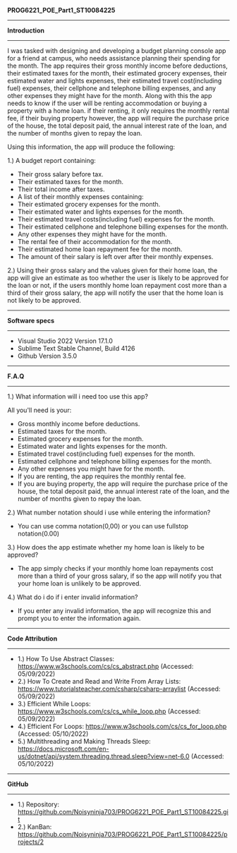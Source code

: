 **PROG6221_POE_Part1_ST10084225**

*******************
**Introduction**
*******************

I was tasked with designing and developing a budget planning console app for a friend at campus, who needs assistance planning their spending for the month. The app requires their gross monthly income before deductions, their estimated taxes for the month, their estimated grocery expenses, their estimated water and lights expenses, their estimated travel cost(including fuel) expenses, their cellphone and telephone billing expenses, and any other expenses they might have for the month. Along with this the app needs to know if the user will be renting accommodation or buying a property with a home loan. if their renting, it only requires the monthly rental fee,
if their buying property however, the app will require the purchase price of the house, the total deposit paid, the annual interest rate of the loan, and the number of months given to repay the loan.

Using this information, the app will produce the following:

1.) A budget report containing:
- Their gross salary before tax.
- Their estimated taxes for the month.
- Their total income after taxes.
- A list of their monthly expenses containing:
- Their estimated grocery expenses for the month.
- Their estimated water and lights expenses for the month.
- Their estimated travel costs(including fuel) expenses for the month.
- Their estimated cellphone and telephone billing expenses for the month.
- Any other expenses they might have for the month.
- The rental fee of their accommodation for the month.
- Their estimated home loan repayment fee for the month.
- The amount of their salary is left over after their monthly expenses.

2.) Using their gross salary and the values given for their home loan, the app will give an estimate as too whether the user is likely to be approved for the loan or not, if the users monthly home loan repayment cost more than a third of their gross salary, the app will notify the user that the home loan is not likely to be approved.

*******************
**Software specs**
*******************

- Visual Studio 2022 Version 17.1.0
- Sublime Text Stable Channel, Build 4126
- Github Version 3.5.0

*******************
**F.A.Q**
*******************

1.) What information will i need too use this app?

All you'll need is your:

- Gross monthly income before deductions.
- Estimated taxes for the month.
- Estimated grocery expenses for the month.
- Estimated water and lights expenses for the month.
- Estimated travel cost(including fuel) expenses for the month.
- Estimated cellphone and telephone billing expenses for the month.
- Any other expenses you might have for the month.
- If you are renting, the app requires the monthly rental fee.
- If you are buying property, the app will require the purchase price of the house, the total deposit paid, the annual interest rate of the loan, and the number of months given to repay the loan.

2.) What number notation should i use while entering the information?

- You can use comma notation(0,00) or you can use fullstop notation(0.00)

3.) How does the app estimate whether my home loan is likely to be approved?

- The app simply checks if your monthly home loan repayments cost more than a third of your gross salary, if so the app will notify you that your home loan is unlikely to be approved.

4.) What do i do if i enter invalid information?

- If you enter any invalid information, the app will recognize this and prompt you to enter the information again.

*******************
**Code Attribution**
*******************

- 1.) How To Use Abstract Classes: https://www.w3schools.com/cs/cs_abstract.php (Accessed: 05/09/2022)
- 2.) How To Create and Read and Write From Array Lists: https://www.tutorialsteacher.com/csharp/csharp-arraylist (Accessed: 05/09/2022)
- 3.) Efficient While Loops: https://www.w3schools.com/cs/cs_while_loop.php (Accessed: 05/09/2022)
- 4.) Efficient For Loops: https://www.w3schools.com/cs/cs_for_loop.php (Accessed: 05/10/2022)
- 5.) Multithreading and Making Threads Sleep: https://docs.microsoft.com/en-us/dotnet/api/system.threading.thread.sleep?view=net-6.0 (Accessed: 05/10/2022)

*******************
**GitHub**
*******************

- 1.) Repository: https://github.com/Noisyninja703/PROG6221_POE_Part1_ST10084225.git
- 2.) KanBan: https://github.com/Noisyninja703/PROG6221_POE_Part1_ST10084225/projects/2
